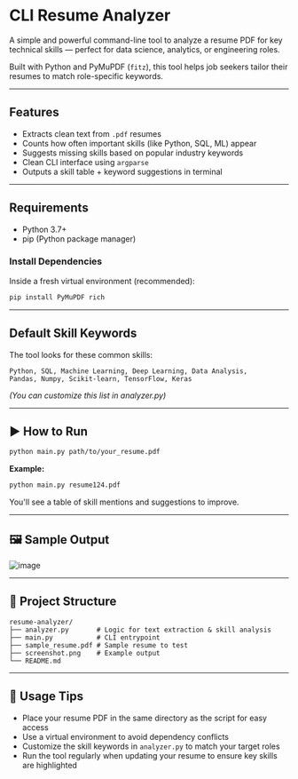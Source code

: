 #  CLI Resume Analyzer 

A simple and powerful command-line tool to analyze a resume PDF for key technical skills — perfect for data science, analytics, or engineering roles.

Built with Python and PyMuPDF (`fitz`), this tool helps job seekers tailor their resumes to match role-specific keywords.

---

##  Features

-  Extracts clean text from `.pdf` resumes
-  Counts how often important skills (like Python, SQL, ML) appear
-  Suggests missing skills based on popular industry keywords
-  Clean CLI interface using `argparse`
-  Outputs a skill table + keyword suggestions in terminal

---

## Requirements

- Python 3.7+
- pip (Python package manager)

### Install Dependencies

Inside a fresh virtual environment (recommended):

```bash
pip install PyMuPDF rich
```

---

##  Default Skill Keywords

The tool looks for these common skills:

```
Python, SQL, Machine Learning, Deep Learning, Data Analysis, 
Pandas, Numpy, Scikit-learn, TensorFlow, Keras
```

*(You can customize this list in analyzer.py)*

---

## ▶ How to Run

```bash
python main.py path/to/your_resume.pdf
```

**Example:**

```bash
python main.py resume124.pdf
```

You'll see a table of skill mentions and suggestions to improve.

---

## 🖼 Sample Output

![image](https://github.com/user-attachments/assets/1c516ce8-c701-4da0-8938-cb986edfab4d)


---

## 📁 Project Structure

```
resume-analyzer/
├── analyzer.py       # Logic for text extraction & skill analysis
├── main.py           # CLI entrypoint
├── sample_resume.pdf # Sample resume to test
├── screenshot.png    # Example output
└── README.md
```

---

## 🎯 Usage Tips

- Place your resume PDF in the same directory as the script for easy access
- Use a virtual environment to avoid dependency conflicts
- Customize the skill keywords in `analyzer.py` to match your target roles
- Run the tool regularly when updating your resume to ensure key skills are highlighted



